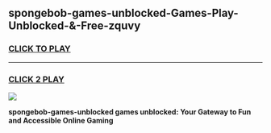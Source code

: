 
## spongebob-games-unblocked-Games-Play-Unblocked-&-Free-zquvy
<h3>
<a href="https://premium76.site?title=spongebob-games-unblocked&ref=24A">CLICK TO PLAY</a></h3>
<hr>

<h3>
<a href="https://premium76.site?title=spongebob-games-unblocked&ref=24A">CLICK 2 PLAY</a>
  
</h3>

<a href="https://premium76.site?title=spongebob-games-unblocked&ref=24A"><img src="https://clearcache.store/games.png"></a>


**spongebob-games-unblocked games unblocked: Your Gateway to Fun and Accessible Online Gaming**
